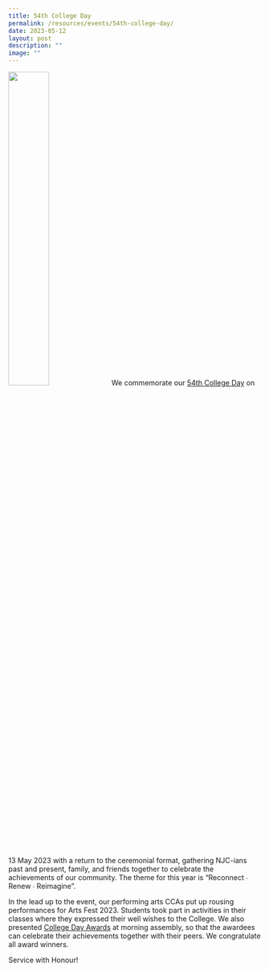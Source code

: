 ```yaml
---
title: 54th College Day
permalink: /resources/events/54th-college-day/
date: 2023-05-12
layout: post
description: ""
image: ""
---
```

<img style="width:40%;" src="https://file.for.edu.sg/college54logo.jpg">
We commemorate our <a href="https://www.facebook.com/nationaljc/posts/661430719330082">54th College Day</a> on 13 May 2023 with a return to the ceremonial format, gathering NJC-ians past and present, family, and friends together to celebrate the achievements of our community. The theme for this year is “Reconnect ∙ Renew ∙ Reimagine”.

In the lead up to the event, our performing arts CCAs put up rousing performances for Arts Fest 2023. Students took part in activities in their classes where they expressed their well wishes to the College. We also presented [College Day Awards](https://www.facebook.com/nationaljc/posts/pfbid02J9BKnpB2y1jMaMvVJpXe2qpbgevthGi9qMvsnNkaFnnGfH1mArU8numH6ZoPPZyEl) at morning assembly, so that the awardees can celebrate their achievements together with their peers. We congratulate all award winners.

Service with Honour!